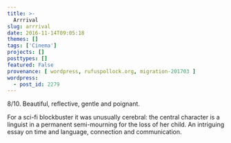 ```yaml
---
title: >-
  Arrrival
slug: arrrival
date: 2016-11-14T09:05:18
themes: []
tags: ['Cinema']
projects: []
posttypes: []
featured: False
provenance: [ wordpress, rufuspollock.org, migration-201703 ]
wordpress:
  - post_id: 2279
---
```


8/10. Beautiful, reflective, gentle and poignant.

For a sci-fi blockbuster it was unusually cerebral: the central character is a linguist in a permanent semi-mourning for the loss of her child. An intriguing essay on time and language, connection and communication.

